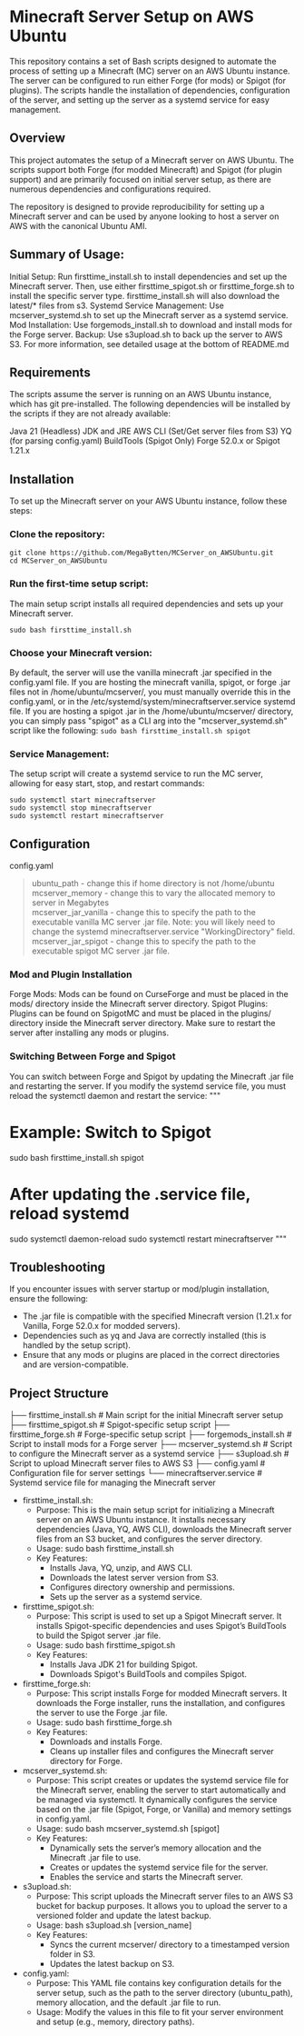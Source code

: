 # Minecraft Server Setup on AWS Ubuntu
This repository contains a set of Bash scripts designed to automate the process of setting up a Minecraft (MC) server on an AWS Ubuntu instance. The server can be configured to run either Forge (for mods) or Spigot (for plugins). The scripts handle the installation of dependencies, configuration of the server, and setting up the server as a systemd service for easy management.


## Overview
This project automates the setup of a Minecraft server on AWS Ubuntu. The scripts support both Forge (for modded Minecraft) and Spigot (for plugin support) and are primarily focused on initial server setup, as there are numerous dependencies and configurations required.

The repository is designed to provide reproducibility for setting up a Minecraft server and can be used by anyone looking to host a server on AWS with the canonical Ubuntu AMI.


## Summary of Usage:
Initial Setup: Run firsttime_install.sh to install dependencies and set up the Minecraft server. Then, use either firsttime_spigot.sh or firsttime_forge.sh to install the specific server type. firsttime_install.sh will also download the latest/* files from s3.
Systemd Service Management: Use mcserver_systemd.sh to set up the Minecraft server as a systemd service.
Mod Installation: Use forgemods_install.sh to download and install mods for the Forge server.
Backup: Use s3upload.sh to back up the server to AWS S3.
For more information, see detailed usage at the bottom of README.md


## Requirements
The scripts assume the server is running on an AWS Ubuntu instance, which has git pre-installed. The following dependencies will be installed by the scripts if they are not already available:

Java 21 (Headless) JDK and JRE 
AWS CLI (Set/Get server files from S3)
YQ (for parsing config.yaml)
BuildTools (Spigot Only)
Forge 52.0.x or Spigot 1.21.x


## Installation
To set up the Minecraft server on your AWS Ubuntu instance, follow these steps:

### Clone the repository:
```
git clone https://github.com/MegaBytten/MCServer_on_AWSUbuntu.git
cd MCServer_on_AWSUbuntu

```

### Run the first-time setup script:
The main setup script installs all required dependencies and sets up your Minecraft server.
```
sudo bash firsttime_install.sh
```

### Choose your Minecraft version:
By default, the server will use the vanilla minecraft .jar specified in the config.yaml file. If you are hosting the minecraft vanilla, spigot, or forge .jar files not in /home/ubuntu/mcserver/, you must manually override this in the config.yaml, or in the /etc/systemd/system/minecraftserver.service systemd file. If you are hosting a spigot .jar in the /home/ubuntu/mcserver/ directory, you can simply pass "spigot" as a CLI arg into the "mcserver_systemd.sh" script like the following:
``` sudo bash firsttime_install.sh spigot ```


### Service Management:
The setup script will create a systemd service to run the MC server, allowing for easy start, stop, and restart commands:
```
sudo systemctl start minecraftserver
sudo systemctl stop minecraftserver
sudo systemctl restart minecraftserver
```


## Configuration
config.yaml
> ubuntu_path - change this if home directory is not /home/ubuntu  
> mcserver_memory - change this to vary the allocated memory to server in Megabytes  
> mcserver_jar_vanilla - change this to specify the path to the executable vanilla MC server .jar file. Note: you will likely need to change the systemd minecraftserver.service "WorkingDirectory" field.  
> mcserver_jar_spigot - change this to specify the path to the executable spigot MC server .jar file.  

### Mod and Plugin Installation
Forge Mods: Mods can be found on CurseForge and must be placed in the mods/ directory inside the Minecraft server directory.
Spigot Plugins: Plugins can be found on SpigotMC and must be placed in the plugins/ directory inside the Minecraft server directory.
Make sure to restart the server after installing any mods or plugins.

###  Switching Between Forge and Spigot
You can switch between Forge and Spigot by updating the Minecraft .jar file and restarting the server. If you modify the systemd service file, you must reload the systemctl daemon and restart the service:
"""
# Example: Switch to Spigot
sudo bash firsttime_install.sh spigot

# After updating the .service file, reload systemd
sudo systemctl daemon-reload
sudo systemctl restart minecraftserver
"""

## Troubleshooting
If you encounter issues with server startup or mod/plugin installation, ensure the following:

- The .jar file is compatible with the specified Minecraft version (1.21.x for Vanilla, Forge 52.0.x for modded servers).
- Dependencies such as yq and Java are correctly installed (this is handled by the setup script).
- Ensure that any mods or plugins are placed in the correct directories and are version-compatible.

## Project Structure
├── firsttime_install.sh         # Main script for the initial Minecraft server setup
├── firsttime_spigot.sh          # Spigot-specific setup script
├── firsttime_forge.sh           # Forge-specific setup script
├── forgemods_install.sh         # Script to install mods for a Forge server
├── mcserver_systemd.sh          # Script to configure the Minecraft server as a systemd service
├── s3upload.sh                  # Script to upload Minecraft server files to AWS S3
├── config.yaml                  # Configuration file for server settings
└── minecraftserver.service      # Systemd service file for managing the Minecraft server

- firsttime_install.sh:
    - Purpose: This is the main setup script for initializing a Minecraft server on an AWS Ubuntu instance. It installs necessary dependencies (Java, YQ, AWS CLI), downloads the Minecraft server files from an S3 bucket, and configures the server directory.
    - Usage: sudo bash firsttime_install.sh
    - Key Features:
        * Installs Java, YQ, unzip, and AWS CLI.
        * Downloads the latest server version from S3.
        * Configures directory ownership and permissions.
        * Sets up the server as a systemd service.
- firsttime_spigot.sh:
    - Purpose: This script is used to set up a Spigot Minecraft server. It installs Spigot-specific dependencies and uses Spigot’s BuildTools to build the Spigot server .jar file.
    - Usage: sudo bash firsttime_spigot.sh
    - Key Features:
        * Installs Java JDK 21 for building Spigot.
        * Downloads Spigot's BuildTools and compiles Spigot.
- firsttime_forge.sh:
    * Purpose: This script installs Forge for modded Minecraft servers. It downloads the Forge installer, runs the installation, and configures the server to use the Forge .jar file.
    * Usage: sudo bash firsttime_forge.sh
    * Key Features:
        * Downloads and installs Forge.
        * Cleans up installer files and configures the Minecraft server directory for Forge.
- mcserver_systemd.sh:
    * Purpose: This script creates or updates the systemd service file for the Minecraft server, enabling the server to start automatically and be managed via systemctl. It dynamically configures the service based on the .jar file (Spigot, Forge, or Vanilla) and memory settings in config.yaml.
    * Usage: sudo bash mcserver_systemd.sh [spigot]
    * Key Features:
        * Dynamically sets the server’s memory allocation and the Minecraft .jar file to use.
        * Creates or updates the systemd service file for the server.
        * Enables the service and starts the Minecraft server.
- s3upload.sh:
    * Purpose: This script uploads the Minecraft server files to an AWS S3 bucket for backup purposes. It allows you to upload the server to a versioned folder and update the latest backup.
    * Usage: bash s3upload.sh [version_name]
    * Key Features:
        * Syncs the current mcserver/ directory to a timestamped version folder in S3.
        * Updates the latest backup on S3.
- config.yaml:
    * Purpose: This YAML file contains key configuration details for the server setup, such as the path to the server directory (ubuntu_path), memory allocation, and the default .jar file to run.
    * Usage: Modify the values in this file to fit your server environment and setup (e.g., memory, directory paths).